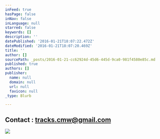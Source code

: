 ```yaml
---
inFeed: true
hasPage: false
inNav: false
inLanguage: null
starred: false
keywords: []
description: ''
datePublished: '2016-01-21T18:07:22.472Z'
dateModified: '2016-01-21T18:07:20.469Z'
title: ''
author: []
sourcePath: _posts/2016-01-21-cc62924d-45d6-445d-9ca0-981f4580e85c.md
published: true
authors: []
publisher:
  name: null
  domain: null
  url: null
  favicon: null
_type: Blurb

---
```

## Contact : tracks.cmw@gmail.com
![](https://the-grid-user-content.s3-us-west-2.amazonaws.com/bbf39a7b-e492-4496-a091-464dcd61d3cb.jpg)